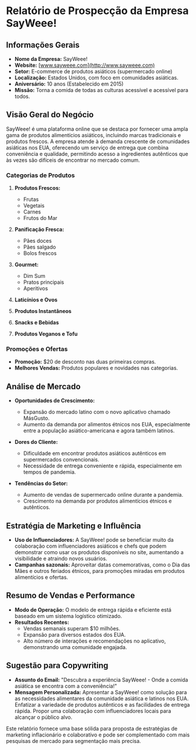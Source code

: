 # Relatório de Prospecção da Empresa SayWeee!

## Informações Gerais
- **Nome da Empresa:** SayWeee!
- **Website:** [www.sayweee.com](http://www.sayweee.com)
- **Setor:** E-commerce de produtos asiáticos (supermercado online)
- **Localização:** Estados Unidos, com foco em comunidades asiáticas.
- **Aniversário:** 10 anos (Estabelecido em 2015)
- **Missão:** Torna a comida de todas as culturas acessível e acessível para todos.

## Visão Geral do Negócio
SayWeee! é uma plataforma online que se destaca por fornecer uma ampla gama de produtos alimentícios asiáticos, incluindo marcas tradicionais e produtos frescos. A empresa atende à demanda crescente de comunidades asiáticas nos EUA, oferecendo um serviço de entrega que combina conveniência e qualidade, permitindo acesso a ingredientes autênticos que às vezes são difíceis de encontrar no mercado comum.

### Categorias de Produtos
1. **Produtos Frescos:**
   - Frutas
   - Vegetais
   - Carnes
   - Frutos do Mar

2. **Panificação Fresca:**
   - Pães doces
   - Pães salgado
   - Bolos frescos

3. **Gourmet:**
   - Dim Sum
   - Pratos principais
   - Aperitivos

4. **Laticínios e Ovos**
5. **Produtos Instantâneos**
6. **Snacks e Bebidas**
7. **Produtos Veganos e Tofu**

### Promoções e Ofertas
- **Promoção:** $20 de desconto nas duas primeiras compras.
- **Melhores Vendas:** Produtos populares e novidades nas categorias.

## Análise de Mercado
- **Oportunidades de Crescimento:** 
  - Expansão do mercado latino com o novo aplicativo chamado MásGusto.
  - Aumento da demanda por alimentos étnicos nos EUA, especialmente entre a população asiático-americana e agora também latinos.

- **Dores do Cliente:** 
  - Dificuldade em encontrar produtos asiáticos autênticos em supermercados convencionais.
  - Necessidade de entrega conveniente e rápida, especialmente em tempos de pandemia.

- **Tendências do Setor:** 
  - Aumento de vendas de supermercado online durante a pandemia.
  - Crescimento na demanda por produtos alimentícios étnicos e autênticos.

## Estratégia de Marketing e Influência
- **Uso de Influenciadores:** A SayWeee! pode se beneficiar muito da colaboração com influenciadores asiáticos e chefs que podem demonstrar como usar os produtos disponíveis no site, aumentando a visibilidade e atraindo novos usuários.
- **Campanhas sazonais:** Aproveitar datas comemorativas, como o Dia das Mães e outros feriados étnicos, para promoções miradas em produtos alimentícios e ofertas.

## Resumo de Vendas e Performance
- **Modo de Operação:** O modelo de entrega rápida e eficiente está baseado em um sistema logístico otimizado.
- **Resultados Recentes:**
  - Vendas semanais superam $10 milhões.
  - Expansão para diversos estados dos EUA.
  - Alto número de interações e recomendações no aplicativo, demonstrando uma comunidade engajada.

## Sugestão para Copywriting
- **Assunto do Email:** "Descubra a experiência SayWeee! - Onde a comida asiática se encontra com a conveniência!"
- **Mensagem Personalizada:** Apresentar a SayWeee! como solução para as necessidades alimentares da comunidade asiática e latinos nos EUA. Enfatizar a variedade de produtos autênticos e as facilidades de entrega rápida. Propor uma colaboração com influenciadores locais para alcançar o público alvo.

Este relatório fornece uma base sólida para proposta de estratégias de marketing inflacionário e colaborativo e pode ser complementado com mais pesquisas de mercado para segmentação mais precisa.